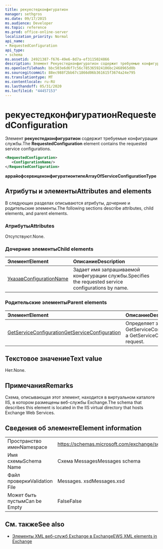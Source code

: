 ```yaml
---
title: рекуестедконфигуратион
manager: sethgros
ms.date: 09/17/2015
ms.audience: Developer
ms.topic: reference
ms.prod: office-online-server
localization_priority: Normal
api_name:
- RequestedConfiguration
api_type:
- schema
ms.assetid: 24921387-f676-49e6-8d7a-ef3115024866
description: Элемент Рекуестедконфигуратион содержит требуемые конфигурации службы.
ms.openlocfilehash: bbc503e6d6f7c56c785365924106bc2468965d0b
ms.sourcegitcommit: 88ec988f2bb67c1866d06b361615f3674a24e795
ms.translationtype: MT
ms.contentlocale: ru-RU
ms.lasthandoff: 05/31/2020
ms.locfileid: "44457153"
---
```

# <a name="requestedconfiguration"></a><span data-ttu-id="ef51e-103">рекуестедконфигуратион</span><span class="sxs-lookup"><span data-stu-id="ef51e-103">RequestedConfiguration</span></span>

<span data-ttu-id="ef51e-104">Элемент **рекуестедконфигуратион** содержит требуемые конфигурации службы.</span><span class="sxs-lookup"><span data-stu-id="ef51e-104">The **RequestedConfiguration** element contains the requested service configurations.</span></span> 
  
```XML
<RequestedConfiguration>
   <ConfigurationName/>
</RequestedConfiguration>
```

 <span data-ttu-id="ef51e-105">**аррайофсервицеконфигуратионтипе**</span><span class="sxs-lookup"><span data-stu-id="ef51e-105">**ArrayOfServiceConfigurationType**</span></span>
## <a name="attributes-and-elements"></a><span data-ttu-id="ef51e-106">Атрибуты и элементы</span><span class="sxs-lookup"><span data-stu-id="ef51e-106">Attributes and elements</span></span>

<span data-ttu-id="ef51e-107">В следующих разделах описываются атрибуты, дочерние и родительские элементы.</span><span class="sxs-lookup"><span data-stu-id="ef51e-107">The following sections describe attributes, child elements, and parent elements.</span></span>
  
### <a name="attributes"></a><span data-ttu-id="ef51e-108">Атрибуты</span><span class="sxs-lookup"><span data-stu-id="ef51e-108">Attributes</span></span>

<span data-ttu-id="ef51e-109">Отсутствуют.</span><span class="sxs-lookup"><span data-stu-id="ef51e-109">None.</span></span>
  
### <a name="child-elements"></a><span data-ttu-id="ef51e-110">Дочерние элементы</span><span class="sxs-lookup"><span data-stu-id="ef51e-110">Child elements</span></span>

|<span data-ttu-id="ef51e-111">**Элемент**</span><span class="sxs-lookup"><span data-stu-id="ef51e-111">**Element**</span></span>|<span data-ttu-id="ef51e-112">**Описание**</span><span class="sxs-lookup"><span data-stu-id="ef51e-112">**Description**</span></span>|
|:-----|:-----|
|[<span data-ttu-id="ef51e-113">Указав</span><span class="sxs-lookup"><span data-stu-id="ef51e-113">ConfigurationName</span></span>](configurationname.md) <br/> |<span data-ttu-id="ef51e-114">Задает имя запрашиваемой конфигурации службы.</span><span class="sxs-lookup"><span data-stu-id="ef51e-114">Specifies the requested service configurations by name.</span></span>  <br/> |
   
### <a name="parent-elements"></a><span data-ttu-id="ef51e-115">Родительские элементы</span><span class="sxs-lookup"><span data-stu-id="ef51e-115">Parent elements</span></span>

|<span data-ttu-id="ef51e-116">**Элемент**</span><span class="sxs-lookup"><span data-stu-id="ef51e-116">**Element**</span></span>|<span data-ttu-id="ef51e-117">**Описание**</span><span class="sxs-lookup"><span data-stu-id="ef51e-117">**Description**</span></span>|
|:-----|:-----|
|[<span data-ttu-id="ef51e-118">GetServiceConfiguration</span><span class="sxs-lookup"><span data-stu-id="ef51e-118">GetServiceConfiguration</span></span>](getserviceconfiguration.md) <br/> |<span data-ttu-id="ef51e-119">Определяет запрос GetServiceConfiguration.</span><span class="sxs-lookup"><span data-stu-id="ef51e-119">Defines a GetServiceConfiguration request.</span></span>  <br/> |
   
## <a name="text-value"></a><span data-ttu-id="ef51e-120">Текстовое значение</span><span class="sxs-lookup"><span data-stu-id="ef51e-120">Text value</span></span>

<span data-ttu-id="ef51e-121">Нет.</span><span class="sxs-lookup"><span data-stu-id="ef51e-121">None.</span></span>
  
## <a name="remarks"></a><span data-ttu-id="ef51e-122">Примечания</span><span class="sxs-lookup"><span data-stu-id="ef51e-122">Remarks</span></span>

<span data-ttu-id="ef51e-123">Схема, описывающая этот элемент, находится в виртуальном каталоге IIS, в котором размещены веб-службы Exchange.</span><span class="sxs-lookup"><span data-stu-id="ef51e-123">The schema that describes this element is located in the IIS virtual directory that hosts Exchange Web Services.</span></span>
  
## <a name="element-information"></a><span data-ttu-id="ef51e-124">Сведения об элементе</span><span class="sxs-lookup"><span data-stu-id="ef51e-124">Element information</span></span>

|||
|:-----|:-----|
|<span data-ttu-id="ef51e-125">Пространство имен</span><span class="sxs-lookup"><span data-stu-id="ef51e-125">Namespace</span></span>  <br/> |https://schemas.microsoft.com/exchange/services/2006/messages  <br/> |
|<span data-ttu-id="ef51e-126">Имя схемы</span><span class="sxs-lookup"><span data-stu-id="ef51e-126">Schema Name</span></span>  <br/> |<span data-ttu-id="ef51e-127">Схема Messages</span><span class="sxs-lookup"><span data-stu-id="ef51e-127">Messages schema</span></span>  <br/> |
|<span data-ttu-id="ef51e-128">Файл проверки</span><span class="sxs-lookup"><span data-stu-id="ef51e-128">Validation File</span></span>  <br/> |<span data-ttu-id="ef51e-129">Messages. xsd</span><span class="sxs-lookup"><span data-stu-id="ef51e-129">Messages.xsd</span></span>  <br/> |
|<span data-ttu-id="ef51e-130">Может быть пустым</span><span class="sxs-lookup"><span data-stu-id="ef51e-130">Can be Empty</span></span>  <br/> |<span data-ttu-id="ef51e-131">False</span><span class="sxs-lookup"><span data-stu-id="ef51e-131">False</span></span>  <br/> |
   
## <a name="see-also"></a><span data-ttu-id="ef51e-132">См. также</span><span class="sxs-lookup"><span data-stu-id="ef51e-132">See also</span></span>



- [<span data-ttu-id="ef51e-133">Элементы XML веб-служб Exchange в Exchange</span><span class="sxs-lookup"><span data-stu-id="ef51e-133">EWS XML elements in Exchange</span></span>](ews-xml-elements-in-exchange.md)

